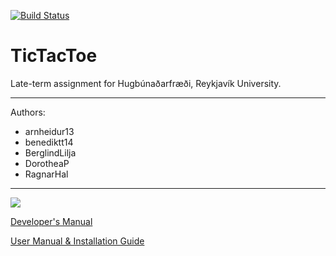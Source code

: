 [![Build Status](https://travis-ci.org/SolarHringVodvaTrollin/TicTacToe.svg)](https://travis-ci.org/SolarHringVodvaTrollin/TicTacToe)

# TicTacToe #
Late-term assignment for Hugbúnaðarfræði, Reykjavík University.

----------
Authors: 


- arnheidur13
- benediktt14
- BerglindLilja
- DorotheaP
- RagnarHal

----------
![](http://tshirtgroove.com/wp-content/uploads/2010/05/think-outside-the-box-tic-tac-toe-tshirt1.jpg)


[Developer's Manual](https://github.com/SolarHringVodvaTrollin/TicTacToe/blob/documentation/developersManual.md)

[User Manual & Installation Guide](https://github.com/SolarHringVodvaTrollin/TicTacToe/blob/documentation/userManual.md) 


